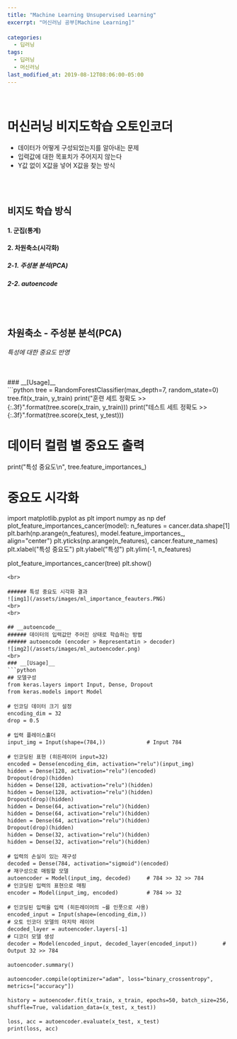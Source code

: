 ```yaml
---
title: "Machine Learning Unsupervised Learning"
excerrpt: "머신러닝 공부[Machine Learning]"

categories:
  - 딥러닝
tags:
  - 딥러닝
  - 머신러닝
last_modified_at: 2019-08-12T08:06:00-05:00
---
```

<br>

# 머신러닝 비지도학습 오토인코더
- 데이터가 어떻게 구성되었는지를 알아내는 문제
- 입력값에 대한 목표치가 주어지지 않는다
- Y값 없이 X값을 넣어 X값을 찾는 방식
<br>
<br>

## **비지도 학습 방식**
#### 1. 군집(통계)
#### 2. 차원축소(시각화)
##### 2-1. 주성분 분석(PCA)
##### 2-2. autoencode
<br>
<br>

## __차원축소 - 주성분 분석(PCA)__
###### 특성에 대한 중요도 반영
<br>
### __[Usage]__ <br>
```python
tree = RandomForestClassifier(max_depth=7, random_state=0)
tree.fit(x_train, y_train)
print("훈련 세트 정확도 >> {:.3f}".format(tree.score(x_train, y_train)))
print("테스트 세트 정확도 >> {:.3f}".format(tree.score(x_test, y_test)))

# 데이터 컬럼 별 중요도 출력
print("특성 중요도\n", tree.feature_importances_)


# 중요도 시각화
import matplotlib.pyplot as plt
import numpy as np
def plot_feature_importances_cancer(model):
    n_features = cancer.data.shape[1]
    plt.barh(np.arange(n_features), model.feature_importances_, align="center")
    plt.yticks(np.arange(n_features), cancer.feature_names)
    plt.xlabel("특성 중요도")
    plt.ylabel("특성")
    plt.ylim(-1, n_features)


plot_feature_importances_cancer(tree)
plt.show()
```
<br>

###### 특성 중요도 시각화 결과
![img1](/assets/images/ml_importance_feauters.PNG)
<br>
<br>

## __autoencode__
###### 데이터의 입력값만 주어진 상태로 학습하는 방법
###### autoencode (encoder > Representatin > decoder)
![img2](/assets/images/ml_autoencoder.png)
<br>
### __[Usage]__
```python
## 모델구성
from keras.layers import Input, Dense, Dropout
from keras.models import Model

# 인코딩 데이터 크기 설정
encoding_dim = 32
drop = 0.5

# 입력 플레이스홀더
input_img = Input(shape=(784,))             # Input 784

# 인코딩된 표현 (히든레이어 input=32)
encoded = Dense(encoding_dim, activation="relu")(input_img)
hidden = Dense(128, activation="relu")(encoded)
Dropout(drop)(hidden)
hidden = Dense(128, activation="relu")(hidden)
hidden = Dense(128, activation="relu")(hidden)
Dropout(drop)(hidden)
hidden = Dense(64, activation="relu")(hidden)
hidden = Dense(64, activation="relu")(hidden)
hidden = Dense(64, activation="relu")(hidden)
Dropout(drop)(hidden)
hidden = Dense(32, activation="relu")(hidden)
hidden = Dense(32, activation="relu")(hidden)

# 입력의 손실이 있는 재구성
decoded = Dense(784, activation="sigmoid")(encoded)
# 재구성으로 매핑할 모델
autoencoder = Model(input_img, decoded)     # 784 >> 32 >> 784
# 인코딩된 입력의 표현으로 매핑
encoder = Model(input_img, encoded)         # 784 >> 32

# 인코딩된 입력을 입력 (히든레이어의 ~를 인풋으로 사용)
encoded_input = Input(shape=(encoding_dim,))
# 오토 인코더 모델의 마지막 레이어
decoded_layer = autoencoder.layers[-1]
# 디코더 모델 생성
decoder = Model(encoded_input, decoded_layer(encoded_input))        # Output 32 >> 784

autoencoder.summary()

autoencoder.compile(optimizer="adam", loss="binary_crossentropy", metrics=["accuracy"])

history = autoencoder.fit(x_train, x_train, epochs=50, batch_size=256, shuffle=True, validation_data=(x_test, x_test))

loss, acc = autoencoder.evaluate(x_test, x_test)
print(loss, acc)
```